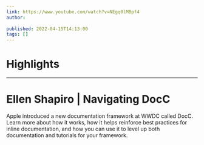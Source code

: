 ```yaml
---
link: https://www.youtube.com/watch?v=NEgq0lMBpf4
author: 
   
published: 2022-04-15T14:13:00
tags: []
---
```

# Highlights


---
# Ellen Shapiro | Navigating DocC
Apple introduced a new documentation framework at WWDC called DocC. Learn more about how it works, how it helps reinforce best practices for inline documentation, and how you can use it to level up both documentation and tutorials for your framework.